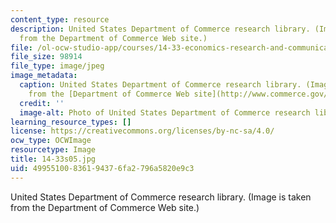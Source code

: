 ```yaml
---
content_type: resource
description: United States Department of Commerce research library. (Image is taken
  from the Department of Commerce Web site.)
file: /ol-ocw-studio-app/courses/14-33-economics-research-and-communication-spring-2005/49955100836194376fa2796a5820e9c3_14-33s05.jpg
file_size: 98914
file_type: image/jpeg
image_metadata:
  caption: United States Department of Commerce research library. (Image is taken
    from the [Department of Commerce Web site](http://www.commerce.gov/).)
  credit: ''
  image-alt: Photo of United States Department of Commerce research library.
learning_resource_types: []
license: https://creativecommons.org/licenses/by-nc-sa/4.0/
ocw_type: OCWImage
resourcetype: Image
title: 14-33s05.jpg
uid: 49955100-8361-9437-6fa2-796a5820e9c3
---
```

United States Department of Commerce research library. (Image is taken from the Department of Commerce Web site.)
